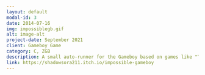 ```yaml
---
layout: default
modal-id: 3
date: 2014-07-16
img: impossiblegb.gif
alt: image-alt
project-date: September 2021
client: Gameboy Game
category: C, ZGB
description: A small auto-runner for the Gameboy based on games like "The Impossible Game" and "Geometry Dash". It was developed over a couple of weekends for GBJAM9. The game is playable on a Gameboy using a flast cart, but can also be played in the web browser or by using an emulator.
link: https://shadowsora211.itch.io/impossible-gameboy
---
```

